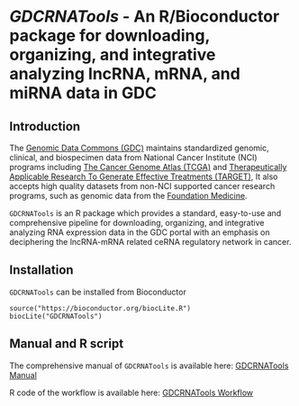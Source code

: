 # *GDCRNATools* - An R/Bioconductor package for downloading, organizing, and integrative analyzing lncRNA, mRNA, and miRNA data in GDC


## Introduction

The [Genomic Data Commons (GDC)](https://portal.gdc.cancer.gov/) maintains standardized genomic, clinical, and biospecimen data from National Cancer Institute (NCI) programs including [The Cancer Genome Atlas (TCGA)](https://tcga-data.nci.nih.gov/) and [Therapeutically Applicable Research To Generate Effective Treatments (TARGET)](https://ocg.cancer.gov/programs/target), It also accepts high quality datasets from non-NCI supported cancer research programs, such as genomic data from the [Foundation Medicine](https://www.foundationmedicine.com/).

`GDCRNATools` is an R package which provides a standard, easy-to-use and comprehensive pipeline for downloading, organizing, and integrative analyzing RNA expression data in the GDC portal with an emphasis on deciphering the lncRNA-mRNA related ceRNA regulatory network in cancer.


## Installation
`GDCRNATools` can be installed from Bioconductor

```{r installation, message=FALSE, warning=FALSE, eval=FALSE}
source("https://bioconductor.org/biocLite.R")
biocLite("GDCRNATools")
```

## Manual and R script
The comprehensive manual of `GDCRNATools` is available here: [GDCRNATools Manual](http://htmlpreview.github.io/?https://github.com/Jialab-UCR/Jialab-UCR.github.io/blob/master/GDCRNATools_manual.html)

R code of the workflow is available here: [GDCRNATools Workflow](https://github.com/Jialab-UCR/Jialab-UCR.github.io/blob/master/GDCRNATools.workflow.R)
